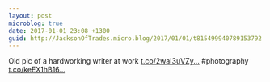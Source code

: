 ```yaml
---
layout: post
microblog: true
date: 2017-01-01 23:08 +1300
guid: http://JacksonOfTrades.micro.blog/2017/01/01/t815499940789153792.html
---
```

Old pic of a hardworking writer at work [t.co/2waI3uVZy...](https://t.co/2waI3uVZyb) #photography [t.co/keEX1hB16...](https://t.co/keEX1hB16r)
